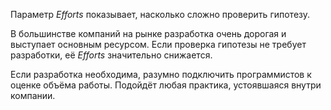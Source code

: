 Параметр _Efforts_ показывает, насколько сложно проверить гипотезу.

В большинстве компаний на рынке разработка очень дорогая и выступает основным ресурсом. Если проверка гипотезы не требует разработки, её _Efforts_ значительно снижается.

Если разработка необходима, разумно подключить программистов к оценке объёма работы. Подойдёт любая практика, устоявшаяся внутри компании.
